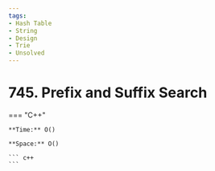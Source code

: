 ```yaml
---
tags:
- Hash Table
- String
- Design
- Trie
- Unsolved
---
```



# 745. Prefix and Suffix Search

=== "C++"

    **Time:** O()

    **Space:** O()

    ``` c++
    ```